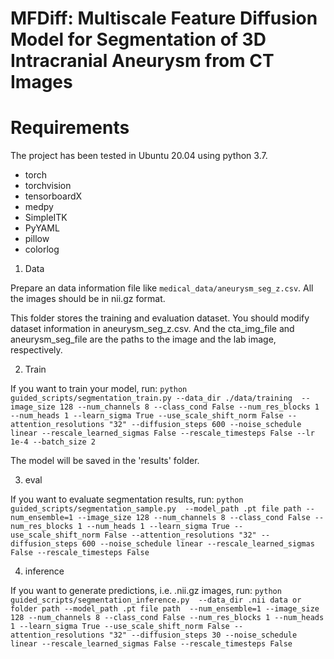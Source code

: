 # MFDiff: Multiscale Feature Diffusion Model for Segmentation of 3D Intracranial Aneurysm from CT Images

# Requirements

The project has been tested in Ubuntu 20.04 using python 3.7.
* torch
* torchvision
* tensorboardX
* medpy
* SimpleITK
* PyYAML
* pillow
* colorlog

1. Data

Prepare an data information file like `medical_data/aneurysm_seg_z.csv`. All the images should be in nii.gz format.

This folder stores the training and evaluation dataset. You should modify dataset information in aneurysm_seg_z.csv.  And the cta_img_file and aneurysm_seg_file are the paths to the image and the lab image, respectively.

2. Train

If you want to train your model, run: ``python guided_scripts/segmentation_train.py --data_dir ./data/training  --image_size 128 --num_channels 8 --class_cond False --num_res_blocks 1 --num_heads 1 --learn_sigma True --use_scale_shift_norm False --attention_resolutions "32" --diffusion_steps 600 --noise_schedule linear --rescale_learned_sigmas False --rescale_timesteps False --lr 1e-4 --batch_size 2``

The model will be saved in the 'results' folder.

3. eval

If you want to evaluate segmentation results, run: ``python guided_scripts/segmentation_sample.py  --model_path .pt file path --num_ensemble=1 --image_size 128 --num_channels 8 --class_cond False --num_res_blocks 1 --num_heads 1 --learn_sigma True --use_scale_shift_norm False --attention_resolutions "32" --diffusion_steps 600 --noise_schedule linear --rescale_learned_sigmas False --rescale_timesteps False``

4. inference

If you want to generate predictions, i.e. .nii.gz images, run: ``python guided_scripts/segmentation_inference.py  --data_dir .nii data or folder path --model_path .pt file path  --num_ensemble=1 --image_size 128 --num_channels 8 --class_cond False --num_res_blocks 1 --num_heads 1 --learn_sigma True --use_scale_shift_norm False --attention_resolutions "32" --diffusion_steps 30 --noise_schedule linear --rescale_learned_sigmas False --rescale_timesteps False``
